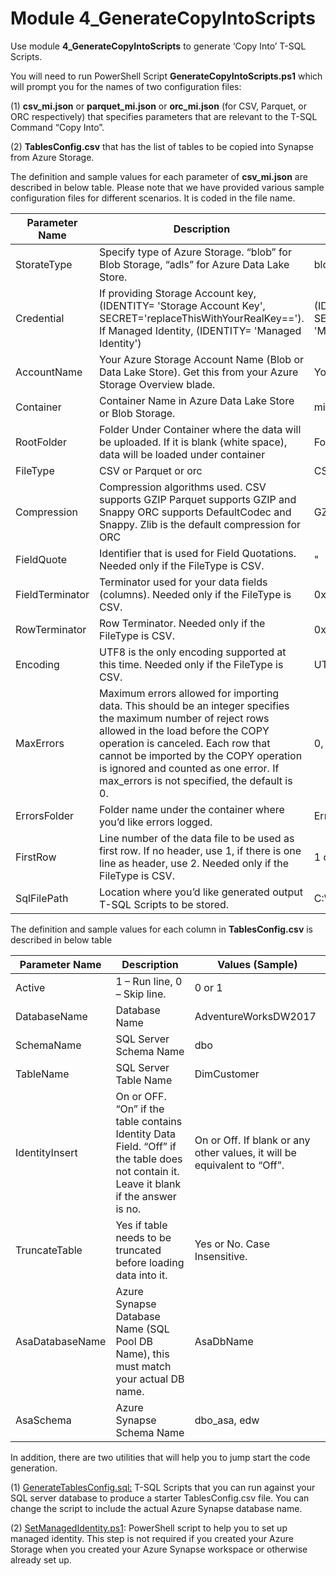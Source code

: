 # **Module 4_GenerateCopyIntoScripts**

Use module **4_GenerateCopyIntoScripts** to generate ‘Copy Into’ T-SQL Scripts. 

You will need to run PowerShell Script **GenerateCopyIntoScripts.ps1** which will prompt you for the names of two configuration files:

(1)  **csv_mi.json** or **parquet_mi.json** or **orc_mi.json** (for CSV, Parquet, or ORC respectively) that specifies parameters that are relevant to the T-SQL Command “Copy Into”. 

(2)  **TablesConfig.csv** that has the list of tables to be copied into Synapse from Azure Storage. 

The definition and sample values for each parameter of  **csv_mi.json**  are described in below table. Please note that we have provided various sample configuration files for different scenarios. It is coded in the file name. 

| Parameter Name  | Description                                                  | Values (Sample)                                              |
| --------------- | ------------------------------------------------------------ | ------------------------------------------------------------ |
| StorateType     | Specify type of Azure Storage. “blob” for  Blob Storage, “adls” for Azure Data Lake Store. | blob or adls (case insensitive)                              |
| Credential      | If providing Storage Account key, (IDENTITY=  'Storage Account Key', SECRET='replaceThisWithYourRealKey==').  If Managed Identity, (IDENTITY= 'Managed  Identity') | (IDENTITY= 'Storage  Account Key', SECRET='replaceThisWithYourRealKey==')   or (IDENTITY= 'Managed Identity') |
| AccountName     | Your Azure Storage Account Name (Blob or  Data Lake Store). Get this from your  Azure Storage Overview blade. | YourStorageAccountName                                       |
| Container       | Container Name in Azure Data Lake Store or  Blob Storage.    | migratemaster                                                |
| RootFolder      | Folder Under Container where the data will  be uploaded. If it is blank (white space), data will be loaded under  container | Folder1 or Blank (white space)                               |
| FileType        | CSV or Parquet or orc                                        | CSV or Parquet or orc                                        |
| Compression     | Compression algorithms used.   CSV supports GZIP  Parquet supports GZIP and Snappy  ORC supports DefaultCodec and Snappy.  Zlib is the default compression for ORC | GZIP, Snappy                                                 |
| FieldQuote      | Identifier that is used for Field Quotations.  Needed only if the FileType is CSV. | \"                                                           |
| FieldTerminator | Terminator used for your data fields  (columns). Needed only if the FileType is CSV. | 0x1F                                                         |
| RowTerminator   | Row Terminator. Needed only if the FileType  is CSV.         | 0x1E                                                         |
| Encoding        | UTF8 is the only encoding supported at this  time. Needed only if the FileType is CSV. | UTF8                                                         |
| MaxErrors       | Maximum errors allowed for importing data.  This should be an integer specifies  the maximum number of reject rows allowed in the load before the COPY  operation is canceled. Each row that cannot be imported by the COPY operation  is ignored and counted as one error. If max_errors is not specified, the  default is 0. | 0, 100, 5000                                                 |
| ErrorsFolder    | Folder name under the container where you’d  like errors logged. | Errors                                                       |
| FirstRow        | Line number of the data file to be used as  first row. If no header, use 1, if there is one line as header, use 2. Needed  only if the FileType is CSV. | 1 or 2 or any #                                              |
| SqlFilePath     | Location where you’d like generated output T-SQL Scripts to be  stored. | C:\\migratemaster\\output\\4_GenerageCopyIntoScripts\\DfsMiCsv |

The definition and sample values for each column in **TablesConfig.csv** is described in below table

| Parameter Name  | Description                                                  | Values (Sample)                                              |
| --------------- | ------------------------------------------------------------ | ------------------------------------------------------------ |
| Active          | 1 – Run line,  0 – Skip line.                                | 0 or 1                                                       |
| DatabaseName    | Database Name                                                | AdventureWorksDW2017                                         |
| SchemaName      | SQL Server Schema Name                                       | dbo                                                          |
| TableName       | SQL Server Table Name                                        | DimCustomer                                                  |
| IdentityInsert  | On or OFF. “On” if the table contains  Identity Data Field. “Off” if the table does not contain it. Leave it blank  if the answer is no. | On or Off. If blank or any other values, it  will be equivalent to “Off”. |
| TruncateTable   | Yes if table needs to be truncated before  loading data into it. | Yes or No. Case Insensitive.                                 |
| AsaDatabaseName | Azure Synapse Database Name (SQL Pool DB  Name), this must match your actual DB name. | AsaDbName                                                    |
| AsaSchema       | Azure Synapse Schema Name                                    | dbo_asa, edw                                                 |

In addition, there are two utilities that will help you to jump start the code generation.

(1)  <u>GenerateTablesConfig.sql:</u> T-SQL Scripts that you can run against your SQL server database to produce a starter TablesConfig.csv file. You can change the script to include the actual Azure Synapse database name. 

(2)  <u>SetManagedIdentity.ps1</u>: PowerShell script to help you to set up managed identity. This step is not required if you created your Azure Storage when you created your Azure Synapse workspace or otherwise already set up. 

